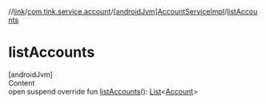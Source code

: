//[link](../../index.md)/[com.tink.service.account](../index.md)/[[androidJvm]AccountServiceImpl](index.md)/[listAccounts](list-accounts.md)



# listAccounts  
[androidJvm]  
Content  
open suspend override fun [listAccounts](list-accounts.md)(): [List](https://kotlinlang.org/api/latest/jvm/stdlib/kotlin.collections/-list/index.html)<[Account](../../com.tink.model.account/[android-jvm]-account/index.md)>  



